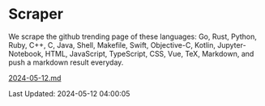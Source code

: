 # Scraper

We scrape the github trending page of these languages: Go, Rust, Python, Ruby, C++, C, Java, Shell, Makefile, Swift, Objective-C, Kotlin, Jupyter-Notebook, HTML, JavaScript, TypeScript, CSS, Vue, TeX, Markdown, and push a markdown result everyday.

[2024-05-12.md](https://github.com/yangwenmai/github-trending-backup/blob/master/2024-05-12.md)

Last Updated: 2024-05-12 04:00:05